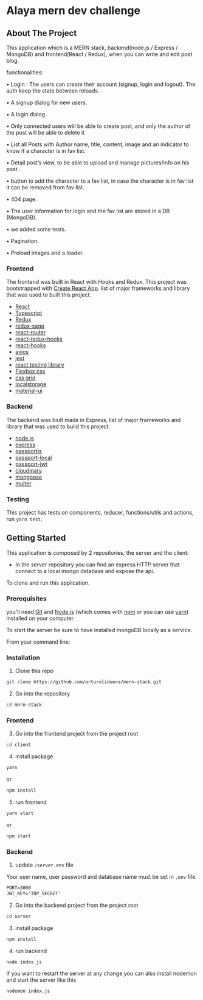 
# Alaya mern dev challenge 

<!-- ABOUT THE PROJECT -->
## About The Project

This application which is a MERN stack, backend(node.js / Express / MongoDB) and frontend(React / Redux), when you can write and edit post blog. 

functionalities:

• Login : The users can create their account (signup, login and logout). The auth keep the state between reloads.

• A signup dialog for new users.

• A login dialog.

• Only connected users will be able to create post, and only the author of the post will be able to delete it

• List all Posts with Author name, title, content, image and an indicator to know if a character is in fav list. 

• Detail post’s view, to be able to upload and manage pictures/info on his post .

• button to add the character to a fav list, in case the character is in fav list it can be removed from fav list.

• 404 page.

• The user information for login and the fav list are stored in a DB (MongoDB).

• we added some tests.

• Pagination.

• Preload images and a loader.

### Frontend
The frontend was built in React with Hooks and Redux. This project was bootstrapped with [Create React App](https://github.com/facebook/create-react-app).
list of major frameworks and library that was used to built this project.
* [React](https://reactjs.org/)
* [Typescript](https://www.typescriptlang.org/)
* [Redux](https://redux.js.org/)
* [redux-saga](https://redux-saga.js.org/)
* [react-router](https://reactrouter.com/)
* [react-redux-hooks](https://react-redux.js.org/next/api/hooks)
* [react-hooks](https://reactjs.org/docs/hooks-intro.html)
* [axios](https://github.com/axios/axios)
* [jest](https://jestjs.io/docs/en/getting-started.html)
* [react testing library](https://testing-library.com/docs/react-testing-library/intro/)
* [Flexbox css](https://css-tricks.com/snippets/css/a-guide-to-flexbox/)
* [css grid](https://css-tricks.com/snippets/css/complete-guide-grid/)
* [localstorage](https://developer.mozilla.org/en-US/docs/Web/API/Window/localStorage)
* [material-ui](https://material-ui.com/)

### Backend
The backend was biult made in Express, list of major frameworks and library that was used to build this project.
* [node.js](https://nodejs.org/en/)
* [express](https://expressjs.com/)
* [passportjs](http://www.passportjs.org/)
* [passport-local](http://www.passportjs.org/packages/passport-local/)
* [passport-jwt](http://www.passportjs.org/packages/passport-jwt/)
* [cloudinary](https://cloudinary.com/)
* [mongoose](https://mongoosejs.com/)
* [multer](https://www.npmjs.com/package/multer)

### Testing
This project has tests on components, reducer, functions/utils and actions, run `yarn test`.

<!-- GETTING STARTED -->
## Getting Started

This application is composed by 2 repositories, the server and the client:

- In the server repository you can find an express HTTP server that connect to a local mongo database and expose
the api.

To clone and run this application.

### Prerequisites

you'll need [Git](https://git-scm.com) and [Node.js](https://nodejs.org/en/download/) (which comes with [npm](http://npmjs.com) or you can use [yarn](https://classic.yarnpkg.com/en/docs/install/)) installed on your computer. 

To start the server be sure to have installed mongoDB locally as a service.

From your command line:

### Installation

1. Clone this repo
```sh
git clone https://github.com/arturoliduena/mern-stack.git
```

2. Go into the repository
```sh
cd mern-stack
```

### Frontend 
3. Go into the frontend project from the project root
```sh
cd client
```

4. install package
```sh
yarn
```
or
```sh
npm install
```

5. run frontend
```sh
yarn start
```
or
```sh
npm start
```

### Backend 

1. update `/server.env` file

Your user name, user password and database name must be set in `.env` file.
```txt
PORT=3000
JWT_KEY='TOP_SECRET'
```

2. Go into the backend project from the project root
```sh
cd server
```

3. install package
```sh
npm install
```

4. run backend

```sh
node index.js
```
If you want to restart the server at any change you can also install nodemon and start the server like this
```sh
nodemon index.js
```



